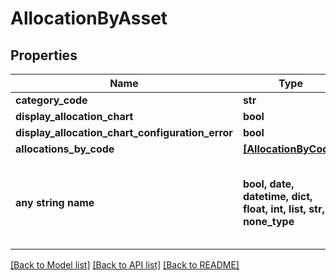 # AllocationByAsset


## Properties
Name | Type | Description | Notes
------------ | ------------- | ------------- | -------------
**category_code** | **str** |  | 
**display_allocation_chart** | **bool** |  | 
**display_allocation_chart_configuration_error** | **bool** |  | 
**allocations_by_code** | [**[AllocationByCode]**](AllocationByCode.md) |  | 
**any string name** | **bool, date, datetime, dict, float, int, list, str, none_type** | any string name can be used but the value must be the correct type | [optional]

[[Back to Model list]](../README.md#documentation-for-models) [[Back to API list]](../README.md#documentation-for-api-endpoints) [[Back to README]](../README.md)


